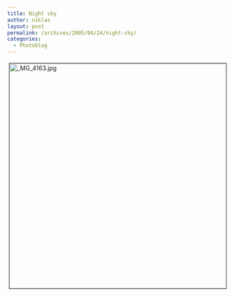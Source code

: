 ```yaml
---
title: Night sky
author: niklas
layout: post
permalink: /archives/2005/04/24/night-sky/
categories:
  - Photoblog
---
```

<!--more-->

<a href="http://niklas.saers.com/blog/wp-content/images/_MG_4163.jpg" onclick="window.open(&#039;http://niklas.saers.com/blog/wp-content/images/_MG_4163.jpg&#039;,&#039;popup&#039;,&#039;width=3512,height=2338,scrollbars=no,resizable=yes,toolbar=no,directories=no,location=no,menubar=no,status=yes,left=0,top=0&#039;);return false" class="broken_link"><img src="http://niklas.saers.com/blog/wp-content/images/_MG_4163-tm.jpg" height="523" width="785" border="1" hspace="4" vspace="4" alt="_MG_4163.jpg" title="_MG_4163.jpg" /></a>